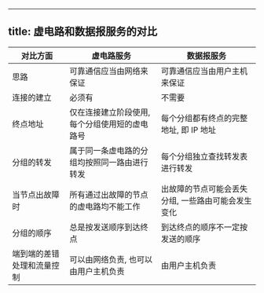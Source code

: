 
---
title: 虚电路和数据报服务的对比
---

| 对⽐方面 | 虚电路服务 | 数据报服务 |
| - | - | - |
| 思路 | 可靠通信应当由⽹络来保证 | 可靠通信应当由⽤户主机来保证 |
| 连接的建⽴ | 必须有 | 不需要 |
| 终点地址 | 仅在连接建⽴阶段使⽤, 每个分组使⽤短的虚电路号 | 每个分组都有终点的完整地址, 即 IP 地址 |
| 分组的转发 | 属于同⼀条虚电路的分组均按照同⼀路由进⾏转发 | 每个分组独⽴查找转发表进⾏转发 |
| 当节点出故障时 | 所有通过出故障的节点的虚电路均不能⼯作 | 出故障的节点可能会丢失分组, ⼀些路由可能会发⽣变化 |
| 分组的顺序 | 总是按发送顺序到达终点 | 到达终点的顺序不⼀定按发送的顺序 |
| 端到端的差错处理和流量控制 | 可以由⽹络负责, 也可以由⽤户主机负责 | 由⽤户主机负责 |
